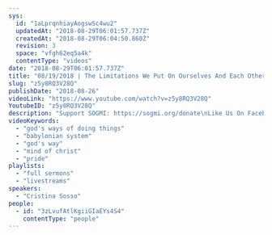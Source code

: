 ```yaml
---
sys:
  id: "1aLprqnhiayAogswSc4wu2"
  updatedAt: "2018-08-29T06:01:57.737Z"
  createdAt: "2018-08-29T06:04:50.860Z"
  revision: 3
  space: "vfgh62eq5a4k"
  contentType: "videos"
date: "2018-08-29T06:01:57.737Z"
title: "08/19/2018 | The Limitations We Put On Ourselves And Each Other (Pastor Cris)"
slug: "z5y8RQ3V28Q"
publishDate: "2018-08-26"
videoLink: "https://www.youtube.com/watch?v=z5y8RQ3V28Q"
YoutubeID: "z5y8RQ3V28Q"
description: "Support SOGMI: https://sogmi.org/donate\nLike Us On Facebook: https://facebook.com/sonsofgodministries\n\nSons of God Ministries International is dedicated to discipling God's people and empowering the Body of Christ to take their post in the Kingdom. \"For as many as are led by the Spirit of God these are the sons of God\" - Romans 8:14"
videoKeywords:
  - "god's ways of doing things"
  - "babylonian system"
  - "god's way"
  - "mind of christ"
  - "pride"
playlists:
  - "full sermons"
  - "livestreams"
speakers:
  - "Cristina Sosso"
people:
  - id: "3zLvufAtlKgiiGIaEYs4S4"
    contentType: "people"
---
```

